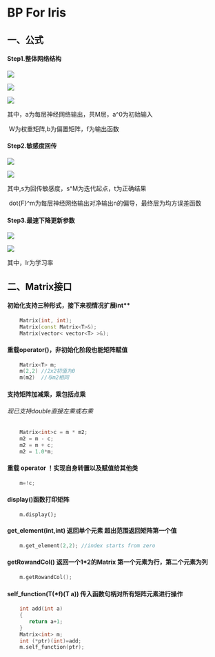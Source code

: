 # BP For Iris

## 一、公式

#### Step1.整体网络结构
![](https://latex.codecogs.com/gif.image?\dpi{110}&space;a^0=p)


![](https://latex.codecogs.com/gif.image?\dpi{110}&space;a^{m&plus;1}=f^{m&plus;1}\left(&space;W^{m&plus;1}a^m&plus;b^{m&plus;1}&space;\right)&space;,m=0,1,...,M-1)


![](https://latex.codecogs.com/gif.image?\dpi{110}&space;a=a^M)


其中，a为每层神经网络输出，共M层，a^0为初始输入

​           W为权重矩阵,b为偏置矩阵，f为输出函数

#### Step2.敏感度回传
![](https://latex.codecogs.com/gif.image?\dpi{110}&space;s^M=-2\dot{F}^M\left(&space;n^M&space;\right)&space;\left(&space;t-a&space;\right))

![](https://latex.codecogs.com/gif.image?\dpi{110}&space;s^m=\dot{F}^m\left(&space;n^m&space;\right)&space;\left(&space;W^{m&plus;1}&space;\right)&space;^Ts^{m+1},m=M-1,...,2,1)

其中,s为回传敏感度，s^M为迭代起点，t为正确结果

​           dot{F}^m为每层神经网络输出对净输出n的偏导，最终层为均方误差函数

#### Step3.最速下降更新参数
![](https://latex.codecogs.com/gif.image?\dpi{110}&space;W^m\left(&space;k&plus;1&space;\right)&space;=W^m\left(&space;k&space;\right)&space;-l_rs^m\left(&space;a^{m-1}&space;\right)&space;^T)

![](https://latex.codecogs.com/gif.image?\dpi{110}&space;b^m\left(&space;k&plus;1&space;\right)&space;=b^m\left(&space;k&space;\right)&space;-l_rs^m)


其中，lr为学习率

## 二、Matrix接口

#### 初始化支持三种形式，接下来视情况扩展int** 

```c++
	Matrix(int, int);                                                    
	Matrix(const Matrix<T>&);                                            
	Matrix(vector< vector<T> >&);                                        
```

#### 重载operator()，非初始化阶段也能矩阵赋值

```c++
    Matrix<T> m;
    m(2,2) //2x2初值为0
    m(m2)  //与m2相同
```

#### 支持矩阵加减乘，乘包括点乘

###### 现已支持double直接左乘或右乘

```c++
    Matrix<int>c = m * m2;
	m2 = m - c;
	m2 = m + c;
    m2 = 1.0*m;
```

#### 重载 operator ！实现自身转置以及赋值给其他类

```c++
	m=!c;
```

#### display()函数打印矩阵

```
    m.display();
```

#### get_element(int,int) 返回单个元素 超出范围返回矩阵第一个值

```c++
    m.get_element(2,2); //index starts from zero
```

#### getRowandCol() 返回一个1*2的Matrix 第一个元素为行，第二个元素为列

```c++
    m.getRowandCol();
```

#### self_function(T(*f)(T a)) 传入函数句柄对所有矩阵元素进行操作

```c++
    int add(int a)
    {
       return a+1;
    }
    Matrix<int> m;
    int (*ptr)(int)=add;
    m.self_function(ptr);
```

#### 
